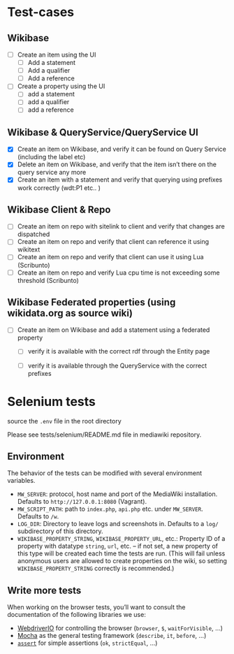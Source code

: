 # Test-cases

## Wikibase
- [ ] Create an item using the UI
  - [ ] Add a statement
  - [ ] Add a qualifier
  - [ ] Add a reference
- [ ] Create a property using the UI
  - [ ] add a statement
  - [ ] add a qualifier
  - [ ] add a reference
## Wikibase & QueryService/QueryService UI
- [x] Create an item on Wikibase, and verify it can be found on Query Service (including the label etc)
- [x] Delete an item on Wikibase, and verify that the item isn’t there on the query service any more
- [x] Create an item with a statement and verify that querying using prefixes work correctly (wdt:P1 etc.. )

## Wikibase Client & Repo
- [ ] Create an item on repo with sitelink to client and verify that changes are dispatched
- [ ] Create an item on repo and verify that client can reference it using wikitext
- [ ] Create an item on repo and verify that client can use it using Lua (Scribunto)
- [ ] Create an item on repo and verify Lua cpu time is not exceeding some threshold (Scribunto)

## Wikibase Federated properties (using wikidata.org as source wiki)
- [ ] Create an item on Wikibase and add a statement using a federated property
  - [ ] verify it is available with the correct rdf through the Entity page
  - [ ] verify it is available through the QueryService with the correct prefixes


# Selenium tests

source the `.env` file in the root directory

Please see tests/selenium/README.md file in mediawiki repository.
## Environment

The behavior of the tests can be modified with several environment variables.

* `MW_SERVER`: protocol, host name and port of the MediaWiki installation.
  Defaults to `http://127.0.0.1:8080` (Vagrant).
* `MW_SCRIPT_PATH`: path to `index.php`, `api.php` etc. under `MW_SERVER`.
  Defaults to `/w`.
* `LOG_DIR`: Directory to leave logs and screenshots in.
  Defaults to a `log/` subdirectory of this directory.
* `WIKIBASE_PROPERTY_STRING`, `WIKIBASE_PROPERTY_URL`, etc.:
  Property ID of a property with datatype `string`, `url`, etc. –
  if not set, a new property of this type will be created each time the tests are run.
  (This will fail unless anonymous users are allowed to create properties on the wiki,
  so setting `WIKIBASE_PROPERTY_STRING` correctly is recommended.)

## Write more tests

When working on the browser tests,
you’ll want to consult the documentation of the following libraries we use:

* [WebdriverIO](http://webdriver.io/api.html) for controlling the browser
  (`browser`, `$`, `waitForVisible`, …)
* [Mocha](https://mochajs.org/) as the general testing framework
  (`describe`, `it`, `before`, …)
* [`assert`](https://nodejs.org/api/assert.html) for simple assertions
  (`ok`, `strictEqual`, …)

